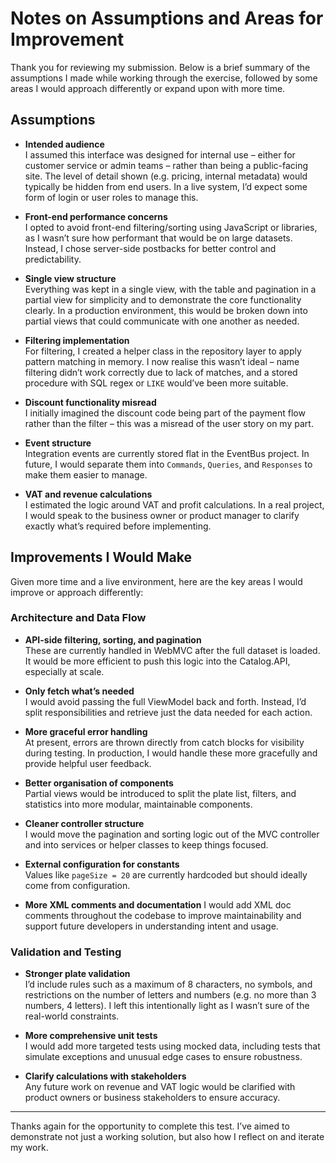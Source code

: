 # Notes on Assumptions and Areas for Improvement

Thank you for reviewing my submission. Below is a brief summary of the assumptions I made while working through the exercise, followed by some areas I would approach differently or expand upon with more time.

## Assumptions

- **Intended audience**  
  I assumed this interface was designed for internal use – either for customer service or admin teams – rather than being a public-facing site. The level of detail shown (e.g. pricing, internal metadata) would typically be hidden from end users. In a live system, I’d expect some form of login or user roles to manage this.

- **Front-end performance concerns**  
  I opted to avoid front-end filtering/sorting using JavaScript or libraries, as I wasn’t sure how performant that would be on large datasets. Instead, I chose server-side postbacks for better control and predictability.

- **Single view structure**  
  Everything was kept in a single view, with the table and pagination in a partial view for simplicity and to demonstrate the core functionality clearly. In a production environment, this would be broken down into partial views that could communicate with one another as needed.

- **Filtering implementation**  
  For filtering, I created a helper class in the repository layer to apply pattern matching in memory. I now realise this wasn’t ideal – name filtering didn’t work correctly due to lack of matches, and a stored procedure with SQL regex or `LIKE` would’ve been more suitable.

- **Discount functionality misread**  
  I initially imagined the discount code being part of the payment flow rather than the filter – this was a misread of the user story on my part.

- **Event structure**  
  Integration events are currently stored flat in the EventBus project. In future, I would separate them into `Commands`, `Queries`, and `Responses` to make them easier to manage.

- **VAT and revenue calculations**  
  I estimated the logic around VAT and profit calculations. In a real project, I would speak to the business owner or product manager to clarify exactly what’s required before implementing.

## Improvements I Would Make

Given more time and a live environment, here are the key areas I would improve or approach differently:

### Architecture and Data Flow

- **API-side filtering, sorting, and pagination**  
  These are currently handled in WebMVC after the full dataset is loaded. It would be more efficient to push this logic into the Catalog.API, especially at scale.

- **Only fetch what’s needed**  
  I would avoid passing the full ViewModel back and forth. Instead, I’d split responsibilities and retrieve just the data needed for each action.

- **More graceful error handling**  
  At present, errors are thrown directly from catch blocks for visibility during testing. In production, I would handle these more gracefully and provide helpful user feedback.

- **Better organisation of components**  
  Partial views would be introduced to split the plate list, filters, and statistics into more modular, maintainable components.

- **Cleaner controller structure**  
  I would move the pagination and sorting logic out of the MVC controller and into services or helper classes to keep things focused.

- **External configuration for constants**  
  Values like `pageSize = 20` are currently hardcoded but should ideally come from configuration.
  
- **More XML comments and documentation**
  I would add XML doc comments throughout the codebase to improve maintainability and support future developers in understanding intent and usage.

### Validation and Testing

- **Stronger plate validation**  
  I’d include rules such as a maximum of 8 characters, no symbols, and restrictions on the number of letters and numbers (e.g. no more than 3 numbers, 4 letters). I left this intentionally light as I wasn’t sure of the real-world constraints.

- **More comprehensive unit tests**  
  I would add more targeted tests using mocked data, including tests that simulate exceptions and unusual edge cases to ensure robustness.

- **Clarify calculations with stakeholders**  
  Any future work on revenue and VAT logic would be clarified with product owners or business stakeholders to ensure accuracy.

---

Thanks again for the opportunity to complete this test. I’ve aimed to demonstrate not just a working solution, but also how I reflect on and iterate my work.
